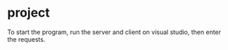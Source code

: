 # project
To start the program, run the server and client on visual studio, then enter the requests.
